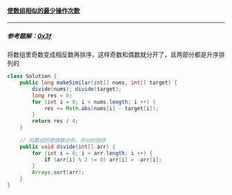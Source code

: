 #### <a href="https://leetcode.cn/problems/minimum-number-of-operations-to-make-arrays-similar/">使数组相似的最少操作次数</a>

---------------

##### 参考题解：[0x3f](https://leetcode.cn/problems/minimum-number-of-operations-to-make-arrays-similar/solution/by-endlesscheng-lusx/)

将数组里奇数变成相反数再排序，这样奇数和偶数就分开了，且两部分都是升序排列的

```java
class Solution {
    public long makeSimilar(int[] nums, int[] target) {
        divide(nums); divide(target);
        long res = 0;
        for (int i = 0; i < nums.length; i ++) {
            res += Math.abs(nums[i] - target[i]);
        }
        return res / 4;
    }
    
    // 将数组的奇偶数分开，并分别排序
    public void divide(int[] arr) {
        for (int i = 0; i < arr.length; i ++) {
            if (arr[i] % 2 != 0) arr[i] = -arr[i];
        }
        Arrays.sort(arr);
    }
}
```

